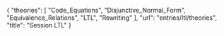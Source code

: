 {
    "theories": [
        "Code_Equations",
        "Disjunctive_Normal_Form",
        "Equivalence_Relations",
        "LTL",
        "Rewriting"
    ],
    "url": "entries/ltl/theories",
    "title": "Session LTL"
}